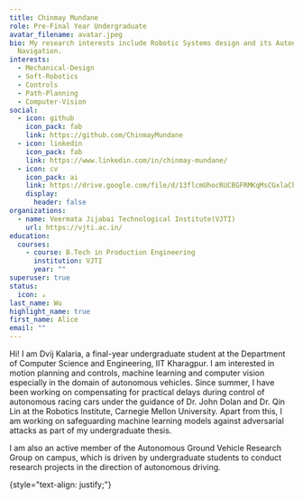 ```yaml
---
title: Chinmay Mundane
role: Pre-Final Year Undergraduate
avatar_filename: avatar.jpeg
bio: My research interests include Robotic Systems design and its Autonomous
  Navigation.
interests:
  - Mechanical-Design
  - Soft-Robotics
  - Controls
  - Path-Planning
  - Computer-Vision
social:
  - icon: github
    icon_pack: fab
    link: https://github.com/ChinmayMundane
  - icon: linkedin
    icon_pack: fab
    link: https://www.linkedin.com/in/chinmay-mundane/
  - icon: cv
    icon_pack: ai
    link: https://drive.google.com/file/d/13flcmUhocRUCBGFRMKqMsCGxlaCkN-ZD/view?usp=sharing
    display:
      header: false
organizations:
  - name: Veermata Jijabai Technological Institute(VJTI)
    url: https://vjti.ac.in/
education:
  courses:
    - course: B.Tech in Production Engineering
      institution: VJTI
      year: ""
superuser: true
status:
  icon: ☕️
last_name: Wu
highlight_name: true
first_name: Alice
email: ""
---
```



<!--StartFragment-->

Hi! I am Dvij Kalaria, a final-year undergraduate student at the Department of Computer Science and Engineering, IIT Kharagpur. I am interested in motion planning and controls, machine learning and computer vision especially in the domain of autonomous vehicles. Since summer, I have been working on compensating for practical delays during control of autonomous racing cars under the guidance of Dr. John Dolan and Dr. Qin Lin at the Robotics Institute, Carnegie Mellon University. Apart from this, I am working on safeguarding machine learning models against adversarial attacks as part of my undergraduate thesis.

I am also an active member of the Autonomous Ground Vehicle Research Group on campus, which is driven by undergraduate students to conduct research projects in the direction of autonomous driving.

<!--EndFragment-->
{style="text-align: justify;"}